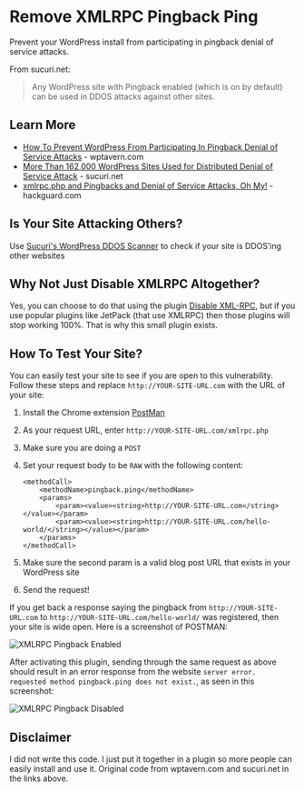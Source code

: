 Remove XMLRPC Pingback Ping
===========================

Prevent your WordPress install from participating in pingback denial of service attacks. 

From sucuri.net:

> Any WordPress site with Pingback enabled (which is on by default) can be used in DDOS attacks against other sites.

Learn More
----------

* [How To Prevent WordPress From Participating In Pingback Denial of Service Attacks](http://wptavern.com/how-to-prevent-wordpress-from-participating-in-pingback-denial-of-service-attacks) - wptavern.com
* [More Than 162,000 WordPress Sites Used for Distributed Denial of Service Attack](http://blog.sucuri.net/2014/03/more-than-162000-wordpress-sites-used-for-distributed-denial-of-service-attack.html) - sucuri.net
* [xmlrpc.php and Pingbacks and Denial of Service Attacks, Oh My!](http://hackguard.com/xmlrpc-php-ping-backs-hackers-denial-service-attacks) - hackguard.com

Is Your Site Attacking Others?
------------------------------

Use [Sucuri's WordPress DDOS Scanner](http://labs.sucuri.net/?is-my-wordpress-ddosing) to check if your site is DDOS’ing other websites

Why Not Just Disable XMLRPC Altogether?
---------------------------------------

Yes, you can choose to do that using the plugin [Disable XML-RPC](http://wordpress.org/plugins/disable-xml-rpc/), but if you use popular plugins like JetPack (that use XMLRPC) then those plugins will stop working 100%. That is why this small plugin exists.

How To Test Your Site?
----------------------

You can easily test your site to see if you are open to this vulnerability. Follow these steps and replace `http://YOUR-SITE-URL.com` with the URL of your site:

1. Install the Chrome extension [PostMan](http://www.getpostman.com/)
2. As your request URL, enter `http://YOUR-SITE-URL.com/xmlrpc.php`
3. Make sure you are doing a `POST`
4. Set your request body to be `RAW` with the following content:

    ```
    <methodCall>
        <methodName>pingback.ping</methodName>
        <params>
            <param><value><string>http://YOUR-SITE-URL.com</string></value></param>
            <param><value><string>http://YOUR-SITE-URL.com/hello-world/</string></value></param>
        </params>
    </methodCall>
    ```

5. Make sure the second param is a valid blog post URL that exists in your WordPress site
6. Send the request!

If you get back a response saying the pingback from `http://YOUR-SITE-URL.com` to `http://YOUR-SITE-URL.com/hello-world/` was registered, then your site is wide open. Here is a screenshot of POSTMAN:

![XMLRPC Pingback Enabled](https://raw.github.com/fooplugins/remove-xmlrpc-pingback-ping/master/xmlrpc_pingback_enabled.png)

After activating this plugin, sending through the same request as above should result in an error response from the website `server error. requested method pingback.ping does not exist.`, as seen in this screenshot:

![XMLRPC Pingback Disabled](https://raw.github.com/fooplugins/remove-xmlrpc-pingback-ping/master/xmlrpc_pingback_disabled.png)

Disclaimer
----------

I did not write this code. I just put it together in a plugin so more people can easily install and use it. Original code from wptavern.com and sucuri.net in the links above.